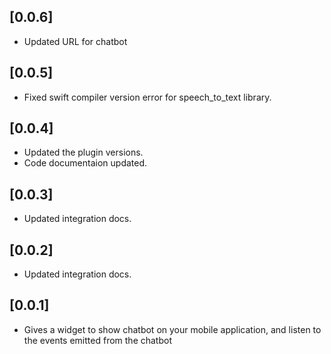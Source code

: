 ## [0.0.6]

* Updated URL for chatbot

## [0.0.5]

* Fixed swift compiler version error for speech_to_text library.

## [0.0.4]

* Updated the plugin versions.
* Code documentaion updated.

## [0.0.3]

* Updated integration docs.

## [0.0.2]

* Updated integration docs.

## [0.0.1]

* Gives a widget to show chatbot on your mobile application, and listen to the events emitted from the chatbot
